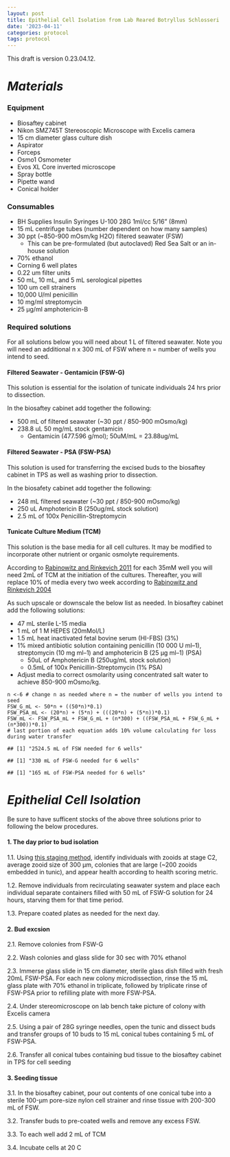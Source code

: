 ```yaml
---
layout: post
title: Epithelial Cell Isolation from Lab Reared Botryllus Schlosseri
date: '2023-04-11'
categories: protocol
tags: protocol
---
```


This draft is version 0.23.04.12.

# *Materials*

### Equipment

-   Biosaftey cabinet
-   Nikon SMZ745T Stereoscopic Microscope with Excelis camera
-   15 cm diameter glass culture dish
-   Aspirator
-   Forceps
-   Osmo1 Osmometer
-   Evos XL Core inverted microscope
-   Spray bottle
-   Pipette wand
-   Conical holder

### Consumables

-   BH Supplies Insulin Syringes U-100 28G 1ml/cc 5/16” (8mm)
-   15 mL centrifuge tubes (number dependent on how many samples)
-   30 ppt (~850-900 mOsm/kg H2O) filtered seawater (FSW)
    -   This can be pre-formulated (but autoclaved) Red Sea Salt or an
        in-house solution
-   70% ethanol
-   Corning 6 well plates
-   0.22 um filter units
-   50 mL, 10 mL, and 5 mL serological pipettes
-   100 um cell strainers
-   10,000 U/ml penicillin
-   10 mg/ml streptomycin
-   25 μg/ml amphotericin-B

### Required solutions

For all solutions below you will need about 1 L of filtered seawater.
Note you will need an additional n x 300 mL of FSW where n = number of
wells you intend to seed.

#### Filtered Seawater - Gentamicin (FSW-G)

This solution is essential for the isolation of tunicate individuals 24
hrs prior to dissection.

In the biosaftey cabinet add together the following:

-   500 mL of filtered seawater (~30 ppt / 850-900 mOsmo/kg)
-   238.8 uL 50 mg/mL stock gentamicin
    -   Gentamicin (477.596 g/mol); 50uM/mL = 23.88ug/mL

#### Filtered Seawater - PSA (FSW-PSA)

This solution is used for transferring the excised buds to the biosaftey
cabinet in TPS as well as washing prior to dissection.

In the biosafety cabinet add together the following:

-   248 mL filtered seawater (~30 ppt / 850-900 mOsmo/kg)
-   250 uL Amphotericin B (250ug/mL stock solution)
-   2.5 mL of 100x Penicillin-Streptomycin

#### Tunicate Culture Medium (TCM)

This solution is the base media for all cell cultures. It may be
modified to incorporate other nutrient or organic osmolyte requirements.

According to [Rabinowitz and Rinkevich
2011](https://link.springer.com/article/10.1007/s11626-010-9357-4) for
each 35mM well you will need 2mL of TCM at the initiation of the
cultures. Thereafter, you will replace 10% of media every two week
according to [Rabinowitz and Rinkevich
2004](https://pubmed.ncbi.nlm.nih.gov/15801159/)

As such upscale or downscale the below list as needed. In biosaftey
cabinet add the following solutions:

-   47 mL sterile L-15 media
-   1 mL of 1 M HEPES (20mMol/L)
-   1.5 mL heat inactivated fetal bovine serum (HI-FBS) (3%)
-   1% mixed antibiotic solution containing penicillin (10 000 U ml–1),
    streptomycin (10 mg ml–1) and amphotericin B (25 μg ml–1) (PSA)
    -   50uL of Amphotericin B (250ug/mL stock solution)
    -   0.5mL of 100x Penicillin-Streptomycin (1% PSA)
-   Adjust media to correct osmolarity using concentrated salt water to
    achieve 850-900 mOsmo/kg.

<!-- -->

    n <-6 # change n as needed where n = the number of wells you intend to seed
    FSW_G_mL <- 50*n + ((50*n)*0.1)
    FSW_PSA_mL <- (20*n) + (5*n) + (((20*n) + (5*n))*0.1)
    FSW_mL <- FSW_PSA_mL + FSW_G_mL + (n*300) + ((FSW_PSA_mL + FSW_G_mL + (n*300))*0.1) 
    # last portion of each equation adds 10% volume calculating for loss during water transfer

    ## [1] "2524.5 mL of FSW needed for 6 wells"

    ## [1] "330 mL of FSW-G needed for 6 wells"

    ## [1] "165 mL of FSW-PSA needed for 6 wells"

# *Epithelial Cell Isolation*

Be sure to have sufficent stocks of the above three solutions prior to
following the below procedures.

#### 1. The day prior to bud isolation

1.1. Using [this staging
method](https://valeste.github.io/2023-04-07-Devo-Bsc/), identify
individuals with zooids at stage C2, average zooid size of 300 μm,
colonies that are large (~200 zooids embedded in tunic), and appear
health according to health scoring metric.

1.2. Remove individuals from recirculating seawater system and place
each individual separate containers filled with 50 mL of FSW-G solution
for 24 hours, starving them for that time period.

1.3. Prepare coated plates as needed for the next day.

#### 2. Bud excsion

2.1. Remove colonies from FSW-G

2.2. Wash colonies and glass slide for 30 sec with 70% ethanol

2.3. Immerse glass slide in 15 cm diameter, sterile glass dish filled
with fresh 20mL FSW-PSA. For each new colony microdissection, rinse the
15 mL glass plate with 70% ethanol in triplicate, followed by triplicate
rinse of FSW-PSA prior to refilling plate with more FSW-PSA.

2.4. Under stereomicroscope on lab bench take picture of colony with
Excelis camera

2.5. Using a pair of 28G syringe needles, open the tunic and dissect
buds and transfer groups of 10 buds to 15 mL conical tubes containing 5
mL of FSW-PSA.

2.6. Transfer all conical tubes containing bud tissue to the biosaftey
cabinet in TPS for cell seeding

#### 3. Seeding tissue

3.1. In the biosaftey cabinet, pour out contents of one conical tube
into a sterile 100-μm pore-size nylon cell strainer and rinse tissue
with 200-300 mL of FSW.

3.2. Transfer buds to pre-coated wells and remove any excess FSW.

3.3. To each well add 2 mL of TCM

3.4. Incubate cells at 20 C
